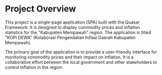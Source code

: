 # Project Overview

This project is a single-page application (SPA) built with the Quasar Framework. It is designed to display commodity prices and inflation statistics for the "Kabupaten Mempawah" region. The application is titled "KOPI DEWA" (Kolaborasi Pengendalian Inflasi Daerah Kabupaten Mempawah).

The primary goal of the application is to provide a user-friendly interface for monitoring commodity prices and their impact on inflation. It is a collaborative effort between the local government and other stakeholders to control inflation in the region.
